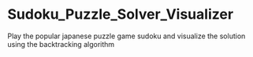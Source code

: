 # Sudoku_Puzzle_Solver_Visualizer
Play the popular japanese puzzle game sudoku and visualize the solution using the backtracking algorithm
